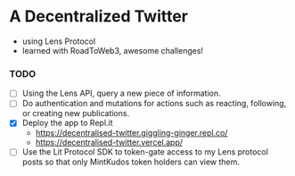 # A Decentralized Twitter

- using Lens Protocol
- learned with RoadToWeb3, awesome challenges!

### TODO

- [ ] Using the Lens API, query a new piece of information.
- [ ] Do authentication and mutations for actions such as reacting, following, or creating new publications.
- [x] Deploy the app to Repl.it
  - https://decentralised-twitter.giggling-ginger.repl.co/
  - https://decentralised-twitter.vercel.app/
- [ ] Use the Lit Protocol SDK to token-gate access to my Lens protocol posts so that only MintKudos token holders can view them.
